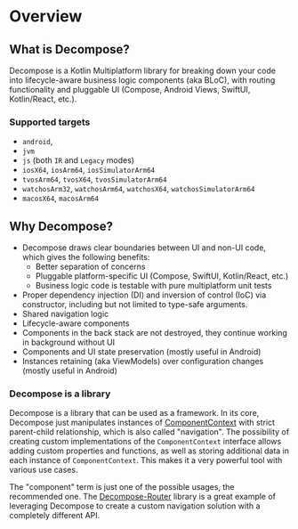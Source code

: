 # Overview

## What is Decompose?

Decompose is a Kotlin Multiplatform library for breaking down your code into lifecycle-aware business logic components (aka BLoC), with routing functionality and pluggable UI (Compose, Android Views, SwiftUI, Kotlin/React, etc.).

### Supported targets

- `android`,
- `jvm`
- `js` (both `IR` and `Legacy` modes)
- `iosX64`, `iosArm64`, `iosSimulatorArm64`
- `tvosArm64`, `tvosX64`, `tvosSimulatorArm64`
- `watchosArm32`, `watchosArm64`, `watchosX64`, `watchosSimulatorArm64`
- `macosX64`, `macosArm64`

## Why Decompose?

- Decompose draws clear boundaries between UI and non-UI code, which gives the following benefits:
    - Better separation of concerns
    - Pluggable platform-specific UI (Compose, SwiftUI, Kotlin/React, etc.)
    - Business logic code is testable with pure multiplatform unit tests
- Proper dependency injection (DI) and inversion of control (IoC) via constructor, including but not limited to type-safe arguments.
- Shared navigation logic
- Lifecycle-aware components
- Components in the back stack are not destroyed, they continue working in background without UI
- Components and UI state preservation (mostly useful in Android)
- Instances retaining (aka ViewModels) over configuration changes (mostly useful in Android)

### Decompose is a library

Decompose is a library that can be used as a framework. In its core, Decompose just manipulates instances of [ComponentContext](https://arkivanov.github.io/Decompose/component/overview/#componentcontext) with strict parent-child relationship, which is also called "navigation". The possibility of creating custom implementations of the `ComponentContext` interface allows adding custom properties and functions, as well as storing additional data in each instance of `ComponentContext`. This makes it a very powerful tool with various use cases.

The "component" term is just one of the possible usages, the recommended one. The [Decompose-Router](https://github.com/xxfast/Decompose-Router) library is a great example of leveraging Decompose to create a custom navigation solution with a completely different API.

